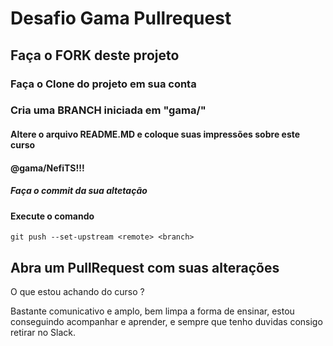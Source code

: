 # Desafio Gama Pullrequest

## Faça o FORK deste projeto

### Faça o Clone do projeto em sua conta

### Cria uma BRANCH iniciada em "gama/"

#### Altere o arquivo README.MD e coloque suas impressões sobre este curso

#### @gama/NefiTS!!!

##### Faça o commit da sua altetação

#### Execute o comando

`git push --set-upstream <remote> <branch>`

## Abra um PullRequest com suas alterações

O que estou achando do curso ?

Bastante comunicativo e amplo, bem limpa a forma de ensinar, estou conseguindo acompanhar e aprender, e sempre que tenho duvidas consigo retirar no Slack.
